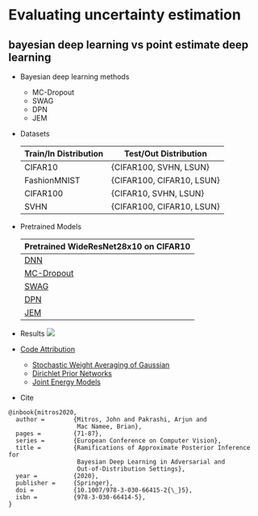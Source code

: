  # Evaluating uncertainty estimation
 ## bayesian deep learning vs point estimate deep learning 

 - Bayesian deep learning methods
   - MC-Dropout
   - SWAG
   - DPN
   - JEM

- Datasets

  | Train/In Distribution | Test/Out Distribution |
  | --------------------- | --------------------- |
  | CIFAR10               | {CIFAR100, SVHN, LSUN}|
  | FashionMNIST          | {CIFAR100, CIFAR10, LSUN}|
  | CIFAR100              | {CIFAR10, SVHN, LSUN}|
  | SVHN                  | {CIFAR100, CIFAR10, LSUN}|

- Pretrained Models

  | Pretrained WideResNet28x10 on CIFAR10         |
  | --------------------------------------------- |
  | [DNN](https://drive.google.com/file/d/1hVDuwDvlr3o32QVyfMwmdrtAV7u85ZR9/view?usp=sharing) |
  | [MC-Dropout](https://drive.google.com/file/d/1WTNEsKMTNhm8LULA9ud3D558PRXwkbhI/view?usp=sharing) |
  | [SWAG](https://drive.google.com/file/d/18vxlAPT_xjg_HMFeM1qPKKajopvBXJ5y/view?usp=sharing) |
  | [DPN](https://drive.google.com/file/d/1eiovYIXnf9fpYdbTdamBeyjnzWt6PhGV/view?usp=sharing) |
  | [JEM](http://www.cs.toronto.edu/~wgrathwohl/CIFAR10_MODEL.pt) |

- Results
![](./imgs/results_table.png)

- <u>Code Attribution</u>
  - [Stochastic Weight Averaging of Gaussian](https://github.com/wjmaddox/swa_gaussian)
  - [Dirichlet Prior Networks](https://github.com/KaosEngineer/PriorNetworks)
  - [Joint Energy Models](https://github.com/wgrathwohl/JEM)

- Cite
```
@inbook{mitros2020,
  author =        {Mitros, John and Pakrashi, Arjun and
                   Mac Namee, Brian},
  pages =         {71-87},
  series =        {European Conference on Computer Vision},
  title =         {Ramifications of Approximate Posterior Inference for
                   Bayesian Deep Learning in Adversarial and
                   Out-of-Distribution Settings},
  year =          {2020},
  publisher =     {Springer},
  doi =           {10.1007/978-3-030-66415-2{\_}5},
  isbn =          {978-3-030-66414-5},
}
```
